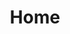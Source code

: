 ---
layout: home
title: Home
# Hero section
hero:
  name: VitePress Boilerplate
  text: Vite & Vue Powered Static Site Generator
  image:
    src: /logo.svg
    alt: Vitepress logo
  tagline: Simple, powerful, and performant. Meet the modern SSG framework you've always wanted.
  actions:
    - theme: brand
      text: Get Started
      link: /guide
    - theme: alt
      text: View on GitHub
      link: https://github.com/AndrewR3K/vitepress-boilerplate

# Features section
features:
  - icon: ⚡️
    title: Fully static yet still dynamic
    details: Go wild with true SSG + SPA architecture. Static on page load, but engage users with 100% interactivity from there.
  - icon: 🎉
    title: Designed to be simplicity first
    details: With Markdown-centered content, it's built to help you focus on writing and deployed with minimum configuration.
  - icon: 🔥
    title: Power of Vue meets Markdown
    details: Enhance your content with all the features of Vue in Markdown, while being able to customize your site with Vue.

# Meta property
head:
  - - meta
    - property: og:type
      content: website
  - - meta
    - property: og:title
      content: Vitepress Boilerplate
  - - meta
    - property: og:image
      content: https://codybontecou.com/assets/vite-logo.17e50649.svg
  - - meta
    - name: title
      content: Vitepress Boilerplate
  - - meta
    - name: twitter:card
      content: https://codybontecou.com/assets/vite-logo.17e50649.svg
  - - link
    - rel: icon
      type: image/svg
      href: logo.svg
---